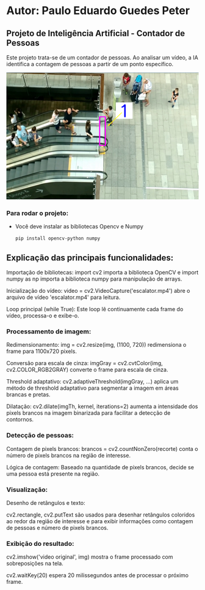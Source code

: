 # Autor: Paulo Eduardo Guedes Peter

## Projeto de Inteligência Artificial - Contador de Pessoas

Este projeto trata-se de um contador de pessoas.
Ao analisar um vídeo, a IA identifica a contagem de pessoas a partir de um ponto específico.


![alt text](image.png)
### Para rodar o projeto:

- Você deve instalar as bibliotecas Opencv e Numpy

    ```bash
   pip install opencv-python numpy
   ```

## Explicação das principais funcionalidades:
Importação de bibliotecas: import cv2 importa a biblioteca OpenCV e import numpy as np importa a biblioteca numpy para manipulação de arrays.

Inicialização do vídeo: video = cv2.VideoCapture('escalator.mp4') abre o arquivo de vídeo 'escalator.mp4' para leitura.

Loop principal (while True): Este loop lê continuamente cada frame do vídeo, processa-o e exibe-o.

### Processamento de imagem:

Redimensionamento: img = cv2.resize(img, (1100, 720)) redimensiona o frame para 1100x720 pixels.

Conversão para escala de cinza: imgGray = cv2.cvtColor(img, cv2.COLOR_RGB2GRAY) converte o frame para escala de cinza.

Threshold adaptativo: cv2.adaptiveThreshold(imgGray, ...) aplica um método de threshold adaptativo para segmentar a imagem em áreas brancas e pretas.

Dilatação: cv2.dilate(imgTh, kernel, iterations=2) aumenta a intensidade dos pixels brancos na imagem binarizada para facilitar a detecção de contornos.

### Detecção de pessoas:

Contagem de pixels brancos: 
brancos = cv2.countNonZero(recorte) conta o número de pixels brancos na região de interesse.

Lógica de contagem: Baseado na quantidade de pixels brancos, decide se uma pessoa está presente na região.

### Visualização:

Desenho de retângulos e texto: 

cv2.rectangle, cv2.putText são usados para desenhar retângulos coloridos ao redor da região de interesse e para exibir informações como contagem de pessoas e número de pixels brancos.

### Exibição do resultado:

cv2.imshow('video original', img) mostra o frame processado com sobreposições na tela.

cv2.waitKey(20) espera 20 milissegundos antes de processar o próximo frame.

